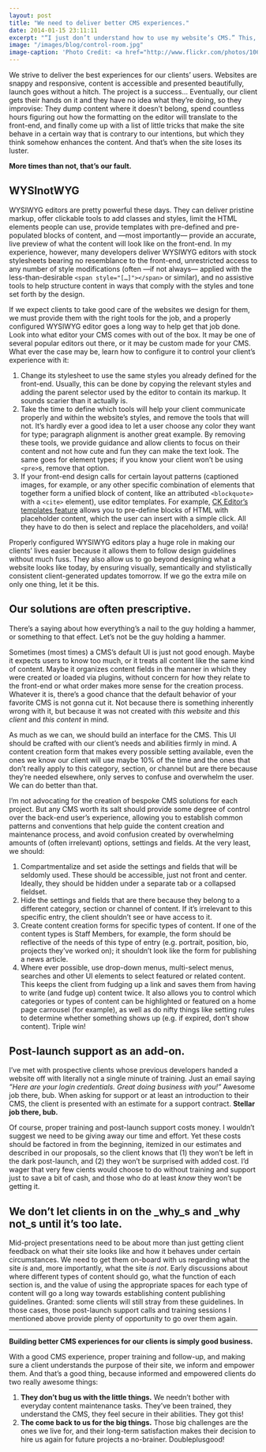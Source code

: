 ```yaml
---
layout: post
title: "We need to deliver better CMS experiences."
date: 2014-01-15 23:11:11
excerpt: "“I just don’t understand how to use my website’s CMS.” This, or some variation of it, is a gripe I hear all too often from prospective clients. I’ve actually had clients tell me they’ve never —not since day one— managed to feel confident using their website’s CMS. What’s up with that?"
image: "/images/blog/control-room.jpg"
image-caption: 'Photo Credit: <a href="http://www.flickr.com/photos/10614970@N07/4736217078/">howzey</a> via <a href="http://compfight.com">Compfight</a> <a href="http://creativecommons.org/licenses/by-nc-nd/2.0/">cc</a>'
---
```


We strive to deliver the best experiences for our clients’ users. Websites are snappy and responsive, content is accessible and presented beautifully, launch goes without a hitch. The project is a success… Eventually, our client gets their hands on it and they have no idea what they’re doing, so they improvise: They dump content where it doesn’t belong, spend countless hours figuring out how the formatting on the editor will translate to the front-end, and finally come up with a list of little tricks that make the site behave in a certain way that is contrary to our intentions, but which they think somehow enhances the content. And that’s when the site loses its luster.

**More times than not, that’s our fault.**

## WYSInotWYG
WYSIWYG editors are pretty powerful these days. They can deliver pristine markup, offer clickable tools to add classes and styles, limit the HTML elements people can use, provide templates with pre-defined and pre-populated blocks of content, and —most importantly— provide an accurate, live preview of what the content will look like on the front-end. In my experience, however, many developers deliver WYSIWYG editors with stock stylesheets bearing no resemblance to the front-end, unrestricted access to any number of style modifications (often —if not always— applied with the less-than-desirable `<span style="[…]"></span>` or similar), and no assistive tools to help structure content in ways that comply with the styles and tone set forth by the design.

If we expect clients to take good care of the websites we design for them, we must provide them with the right tools for the job, and a properly configured WYSIWYG editor goes a long way to help get that job done. Look into what editor your CMS comes with out of the box. It may be one of several popular editors out there, or it may be custom made for your CMS. What ever the case may be, learn how to configure it to control your client’s experience with it:

1. Change its stylesheet to use the same styles you already defined for the front-end. Usually, this can be done by copying the relevant styles and adding the parent selector used by the editor to contain its markup. It sounds scarier than it actually is.
2. Take the time to define which tools will help your client communicate properly and within the website’s styles, and remove the tools that will not. It’s hardly ever a good idea to let a user choose any color they want for type; paragraph alignment is another great example. By removing these tools, we provide guidance and allow clients to focus on their content and not how cute and fun they can make the text look. The same goes for element types; if you know your client won’t be using `<pre>`s, remove that option.
3. If your front-end design calls for certain layout patterns (captioned images, for example, or any other specific combination of elements that together form a unified block of content, like an attributed `<blockquote>` with a `<cite>` element), use editor templates. For example, [CK Editor’s templates feature](http://ckeditor.com/about/features#user-rich-content) allows you to pre-define blocks of HTML with placeholder content, which the user can insert with a simple click. All they have to do then is select and replace the placeholders, and voilà!

Properly configured WYSIWYG editors play a huge role in making our clients’ lives easier because it allows them to follow design guidelines without much fuss. They also allow us to go beyond designing what a website looks like today, by ensuring visually, semantically and stylistically consistent client-generated updates tomorrow. If we go the extra mile on only one thing, let it be this.

## Our solutions are often prescriptive.
There’s a saying about how everything’s a nail to the guy holding a hammer, or something to that effect. Let’s not be the guy holding a hammer.

Sometimes (most times) a CMS’s default UI is just not good enough. Maybe it expects users to know too much, or it treats all content like the same kind of content. Maybe it organizes content fields in the manner in which they were created or loaded via plugins, without concern for how they relate to the front-end or what order makes more sense for the creation process. Whatever it is, there’s a good chance that the default behavior of your favorite CMS is not gonna cut it. Not because there is something inherently wrong with it, but because it was not created with _this website_ and _this client_ and _this content_ in mind.

As much as we can, we should build an interface for the CMS. This UI should be crafted with our client’s needs and abilities firmly in mind. A content creation form that makes every possible setting available, even the ones we know our client will use maybe 10% of the time and the ones that don’t really apply to this category, section, or channel but are there because they’re needed elsewhere, only serves to confuse and overwhelm the user. We can do better than that.

I’m not advocating for the creation of bespoke CMS solutions for each project. But any CMS worth its salt should provide some degree of control over the back-end user’s experience, allowing you to establish common patterns and conventions that help guide the content creation and maintenance process, and avoid confusion created by overwhelming amounts of (often irrelevant) options, settings and fields. At the very least, we should:

1. Compartmentalize and set aside the settings and fields that will be seldomly used. These should be accessible, just not front and center. Ideally, they should be hidden under a separate tab or a collapsed fieldset.
2. Hide the settings and fields that are there because they belong to a different category, section or channel of content. If it’s irrelevant to this specific entry, the client shouldn’t see or have access to it.
3. Create content creation forms for specific types of content. If one of the content types is Staff Members, for example, the form should be reflective of the needs of this type of entry (e.g. portrait, position, bio, projects they’ve worked on); it shouldn’t look like the form for publishing a news article.
4. Where ever possible, use drop-down menus, multi-select menus, searches and other UI elements to select featured or related content. This keeps the client from fudging up a link and saves them from having to write (and fudge up) content twice. It also allows you to control which categories or types of content can be highlighted or featured on a home page carrousel (for example), as well as do nifty things like setting rules to determine whether something shows up (e.g. if expired, don’t show content). Triple win!

## Post-launch support as an add-on.
I’ve met with prospective clients whose previous developers handed a website off with literally not a single minute of training. Just an email saying _”Here are your login credentials. Great doing business with you!”_ Awesome job there, bub. When asking for support or at least an introduction to their CMS, the client is presented with an estimate for a support contract. **Stellar job there, bub.**

Of course, proper training and post-launch support costs money. I wouldn’t suggest we need to be giving away our time and effort. Yet these costs should be factored in from the beginning, itemized in our estimates and described in our proposals, so the client knows that (1) they won’t be left in the dark post-launch, and (2) they won’t be surprised with added cost. I’d wager that very few cients would choose to do without training and support just to save a bit of cash, and those who do at least _know_ they won’t be getting it.

## We don’t let clients in on the _why_s and _why not_s until it’s too late.
Mid-project presentations need to be about more than just getting client feedback on what their site looks like and how it behaves under certain circumstances. We need to get them on-board with us regarding what the site _is_ and, more importantly, what the site _is not_. Early discussions about where different types of content should go, what the function of each section is, and the value of using the appropriate spaces for each type of content will go a long way towards establishing content publishing guidelines. Granted: some clients will still stray from these guidelines. In those cases, those post-launch support calls and training sessions I mentioned above provide plenty of opportunity to go over them again.

---

**Building better CMS experiences for our clients is simply good business.**

With a good CMS experience, proper training and follow-up, and making sure a client understands the purpose of their site, we inform and empower them. And that’s a good thing, because informed and empowered clients do two really awesome things:

1. **They don’t bug us with the little things.** We needn’t bother with everyday content maintenance tasks. They’ve been trained, they understand the CMS, they feel secure in their abilities. They got this!
2. **The come back to us for the big things.** Those big challenges are the ones we live for, and their long-term satisfaction makes their decision to hire us again for future projects a no-brainer. Doubleplusgood!